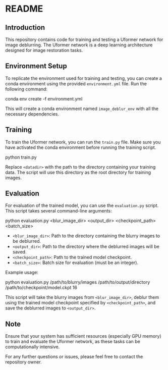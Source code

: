 # README

## Introduction
This repository contains code for training and testing a Uformer network for image deblurring. The Uformer network is a deep learning architecture designed for image restoration tasks.

## Environment Setup
To replicate the environment used for training and testing, you can create a conda environment using the provided `environment.yml` file. Run the following command:

conda env create -f environment.yml

This will create a conda environment named `image_deblur_env` with all the necessary dependencies.

## Training
To train the Uformer network, you can run the `train.py` file. Make sure you have activated the conda environment before running the training script.

python train.py <datadir>

Replace `<datadir>` with the path to the directory containing your training data. The script will use this directory as the root directory for training images.

## Evaluation
For evaluation of the trained model, you can use the `evaluation.py` script. This script takes several command-line arguments:

python evaluation.py <blur_image_dir> <output_dir> <checkpoint_path> <batch_size>

- `<blur_image_dir>`: Path to the directory containing the blurry images to be deblurred.
- `<output_dir>`: Path to the directory where the deblurred images will be saved.
- `<checkpoint_path>`: Path to the trained model checkpoint.
- `<batch_size>`: Batch size for evaluation (must be an integer).

Example usage:

python evaluation.py /path/to/blurry/images /path/to/output/directory /path/to/checkpoint/model.ckpt 16

This script will take the blurry images from `<blur_image_dir>`, deblur them using the trained model checkpoint specified by `<checkpoint_path>`, and save the deblurred images to `<output_dir>`.

## Note
Ensure that your system has sufficient resources (especially GPU memory) to train and evaluate the Uformer network, as these tasks can be computationally intensive.

For any further questions or issues, please feel free to contact the repository owner.
